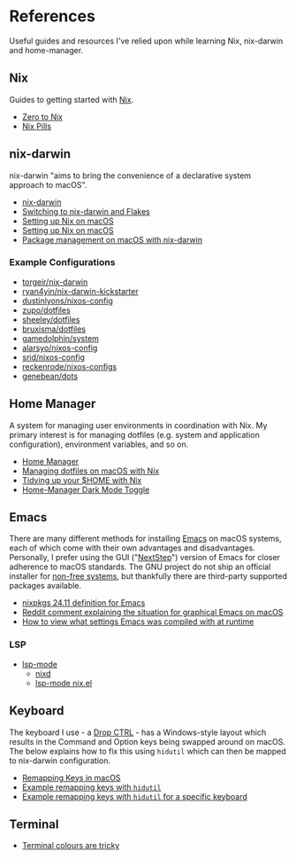 # References

Useful guides and resources I've relied upon while learning Nix, nix-darwin and home-manager.

## Nix

Guides to getting started with [Nix](https://nixos.org).

* [Zero to Nix](https://zero-to-nix.com)
* [Nix Pills](https://nixos.org/guides/nix-pills/)

## nix-darwin

nix-darwin "aims to bring the convenience of a declarative system approach to macOS".

* [nix-darwin](https://github.com/LnL7/nix-darwin)
* [Switching to nix-darwin and Flakes](https://evantravers.com/articles/2024/02/06/switching-to-nix-darwin-and-flakes/)
* [Setting up Nix on macOS](https://nixcademy.com/posts/nix-on-macos/)
* [Setting up Nix on macOS](https://davi.sh/til/nix/nix-macos-setup/)
* [Package management on macOS with nix-darwin](https://davi.sh/blog/2024/01/nix-darwin/)

### Example Configurations

* [torgeir/nix-darwin](https://github.com/torgeir/nix-darwin)
* [ryan4yin/nix-darwin-kickstarter](https://github.com/ryan4yin/nix-darwin-kickstarter)
* [dustinlyons/nixos-config](https://github.com/dustinlyons/nixos-config)
* [zupo/dotfiles](https://github.com/zupo/dotfiles)
* [sheeley/dotfiles](https://github.com/sheeley/dotfiles)
* [bruxisma/dotfiles](https://github.com/bruxisma/dotfiles)
* [gamedolphin/system](https://github.com/gamedolphin/system)
* [alarsyo/nixos-config](https://git.alarsyo.net/alarsyo/nixos-config)
* [srid/nixos-config](https://github.com/srid/nixos-config)
* [reckenrode/nixos-configs](https://github.com/reckenrode/nixos-configs)
* [genebean/dots](https://github.com/genebean/dots)

## Home Manager

A system for managing user environments in coordination with Nix. My primary interest is for managing dotfiles (e.g. system and application configuration), environment variables, and so on.

* [Home Manager](https://github.com/nix-community/home-manager)
* [Managing dotfiles on macOS with Nix](https://davi.sh/blog/2024/02/nix-home-manager/)
* [Tidying up your $HOME with Nix](https://juliu.is/tidying-your-home-with-nix/)
* [Home-Manager Dark Mode Toggle](https://ryan.himmelwright.net/post/home-manager-dark-mode/)

## Emacs

There are many different methods for installing [Emacs](https://www.gnu.org/software/emacs/) on macOS systems, each of which come with their own advantages and disadvantages. Personally, I prefer using the GUI ("[NextStep](https://github.com/emacs-mirror/emacs/blob/master/etc/NEXTSTEP)") version of Emacs for closer adherence to macOS standards. The GNU project do not ship an official installer for [non-free systems](https://www.gnu.org/software/emacs/download.html#nonfree), but thankfully there are third-party supported packages available.

* [nixpkgs 24.11 definition for Emacs](https://github.com/NixOS/nixpkgs/blob/nixos-24.11/pkgs/applications/editors/emacs/sources.nix)
* [Reddit comment explaining the situation for graphical Emacs on macOS](https://www.reddit.com/r/emacs/comments/1heyuq4/comment/m27fo42/)
* [How to view what settings Emacs was compiled with at runtime](https://emacs.stackexchange.com/a/35512)

### LSP

* [lsp-mode](https://github.com/emacs-lsp/lsp-mode/)
  * [nixd](https://github.com/nix-community/nixd)
  * [lsp-mode nix.el](https://github.com/emacs-lsp/lsp-mode/blob/d35aa757a3afde7a62efd67e2b84a9d8324951c0/clients/lsp-nix.el)

## Keyboard

The keyboard I use - a [Drop CTRL](https://drop.com/buy/drop-ctrl-mechanical-keyboard) - has a Windows-style layout which results in the Command and Option keys being swapped around on macOS. The below explains how to fix this using `hidutil` which can then be mapped to nix-darwin configuration.

* [Remapping Keys in macOS](https://developer.apple.com/library/archive/technotes/tn2450/_index.html)
* [Example remapping keys with `hidutil`](https://github.com/ghostty-org/ghostty/discussions/3493#discussioncomment-11678819)
* [Example remapping keys with `hidutil` for a specific keyboard](https://github.com/LnL7/nix-darwin/issues/905#issuecomment-2340195913)

## Terminal

* [Terminal colours are tricky](https://jvns.ca/blog/2024/10/01/terminal-colours/)

